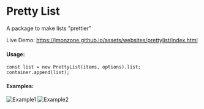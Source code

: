 # Pretty List

A package to make lists "prettier"<br>  

Live Demo: https://jmonzone.github.io/assets/websites/prettylist/index.html<br>

#### Usage:

```
const list = new PrettyList(items, options).list;
container.append(list);
```


#### Examples:
![Example1](https://media.giphy.com/media/L9V7llWLmaX2EwSuIy/giphy.gif)
![Example2](https://media.giphy.com/media/6iBoYikFWalNH8YT3P/giphy.gif)

